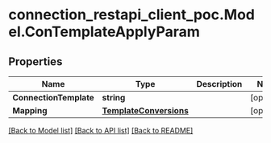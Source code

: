 # connection_restapi_client_poc.Model.ConTemplateApplyParam

## Properties

Name | Type | Description | Notes
------------ | ------------- | ------------- | -------------
**ConnectionTemplate** | **string** |  | [optional] 
**Mapping** | [**TemplateConversions**](TemplateConversions.md) |  | [optional] 

[[Back to Model list]](../README.md#documentation-for-models) [[Back to API list]](../README.md#documentation-for-api-endpoints) [[Back to README]](../README.md)

